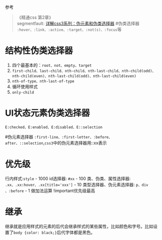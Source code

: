参考
> 《精通css 第2章》  
>  segmentfault: [详解css3系列：伪元素和伪类选择器](https://segmentfault.com/a/1190000000657084)
#伪类选择器
`:hover、:link、:active、:target、:not(s)、:focus`等

# 结构性伪类选择器
1.  四个最基本的：`root、not、empty、target`
2. `first-child、last-child、nth-child、nth-last-child、nth-child(odd)、nth-child(even)、nth-last-child(odd)、nth-last-child(even) `
3.  `nth-of-type、nth-last-of-type `   
4. 循环使用样式  
5. `only-child`

# UI状态元素伪类选择器
`E:checked、E:enabled、E:disabled、E::selection`

#伪元素选择器
`:first-line、:first-letter、:before、after、::selection`,`css3`中的伪元素选择器用::xx表示

# 优先级
行内样式:`style` - 1000
id选择器: `#xx` - 100
类、伪类、属性选择器: `.xx、.xx:hover、.xx[title='xxx']` - 10
类型选择器、伪元素选择器: `p、div 、:before` - 1
做加法运算
!important优先级最高

# 继承
继承就是应用样式的元素的后代会继承样式的某些属性，比如颜色和字号。比如设置了`body {color: black;}`后代字体都是黑色。